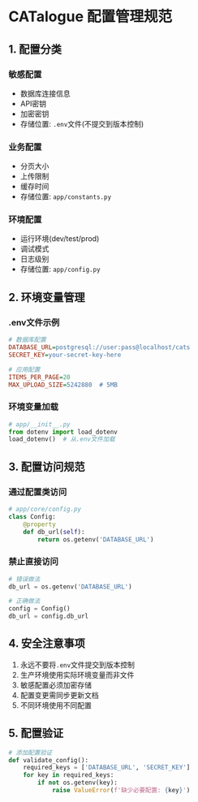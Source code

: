 # CATalogue 配置管理规范

## 1. 配置分类

### 敏感配置
- 数据库连接信息
- API密钥
- 加密密钥
- 存储位置: `.env`文件(不提交到版本控制)

### 业务配置
- 分页大小
- 上传限制
- 缓存时间
- 存储位置: `app/constants.py`

### 环境配置
- 运行环境(dev/test/prod)
- 调试模式
- 日志级别
- 存储位置: `app/config.py`

## 2. 环境变量管理

### .env文件示例
```ini
# 数据库配置
DATABASE_URL=postgresql://user:pass@localhost/cats
SECRET_KEY=your-secret-key-here

# 应用配置
ITEMS_PER_PAGE=20
MAX_UPLOAD_SIZE=5242880  # 5MB
```

### 环境变量加载
```python
# app/__init__.py
from dotenv import load_dotenv
load_dotenv()  # 从.env文件加载
```

## 3. 配置访问规范

### 通过配置类访问
```python
# app/core/config.py
class Config:
    @property
    def db_url(self):
        return os.getenv('DATABASE_URL')
```

### 禁止直接访问
```python
# 错误做法
db_url = os.getenv('DATABASE_URL')

# 正确做法
config = Config()
db_url = config.db_url
```

## 4. 安全注意事项

1. 永远不要将`.env`文件提交到版本控制
2. 生产环境使用实际环境变量而非文件
3. 敏感配置必须加密存储
4. 配置变更需同步更新文档
5. 不同环境使用不同配置

## 5. 配置验证

```python
# 添加配置验证
def validate_config():
    required_keys = ['DATABASE_URL', 'SECRET_KEY']
    for key in required_keys:
        if not os.getenv(key):
            raise ValueError(f'缺少必要配置: {key}')
